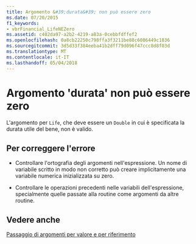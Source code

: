 ```yaml
---
title: Argomento &#39;durata&#39; non può essere zero
ms.date: 07/20/2015
f1_keywords:
- vbrFinancial_LifeNEZero
ms.assetid: c402da97-a2b2-4219-a83a-0cebbfdffef2
ms.openlocfilehash: 0a8cb22250c798ffa3f3211be88c6086449c1836
ms.sourcegitcommit: 3d5d33f384eeba41b2dff79d096f47ccc8d8f03d
ms.translationtype: MT
ms.contentlocale: it-IT
ms.lasthandoff: 05/04/2018
---
```

# <a name="argument-39life39-cannot-be-zero"></a>Argomento &#39;durata&#39; non può essere zero
L'argomento per `Life`, che deve essere un `Double` in cui è specificata la durata utile del bene, non è valido.  
  
## <a name="to-correct-this-error"></a>Per correggere l'errore  
  
-   Controllare l'ortografia degli argomenti nell'espressione. Un nome di variabile scritto in modo non corretto può creare implicitamente una variabile numerica inizializzata su zero.  
  
-   Controllare le operazioni precedenti nelle variabili dell'espressione, specialmente quelle passate alla routine come argomenti da altre routine.  
  
## <a name="see-also"></a>Vedere anche  
  [Passaggio di argomenti per valore e per riferimento](../../visual-basic/programming-guide/language-features/procedures/passing-arguments-by-value-and-by-reference.md)
